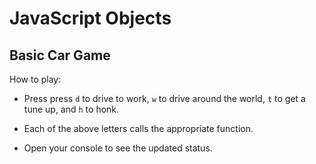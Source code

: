 # JavaScript Objects
## Basic Car Game 

How to play:

* Press press `d` to drive to work, `w` to drive around the world, `t` to get a tune up, and `h` to honk.

* Each of the above letters calls the appropriate function.

* Open your console to see the updated status. 
